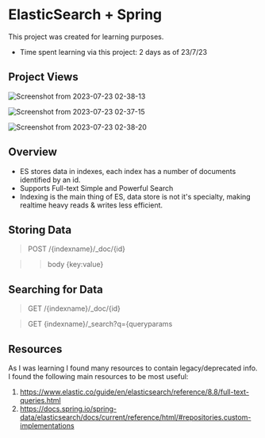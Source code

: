 
# ElasticSearch + Spring
This project was created for learning purposes. 
- Time spent learning via this project: 2 days as of 23/7/23

## Project Views
![Screenshot from 2023-07-23 02-38-13](https://github.com/Najem-Nabhani/LearningElasticSearch/assets/42846512/71e2ada8-1d81-4d8c-a41f-e94b77dbd76b)

![Screenshot from 2023-07-23 02-37-15](https://github.com/Najem-Nabhani/LearningElasticSearch/assets/42846512/02ccb132-ae27-4325-8594-aaac9a8cf00d)

![Screenshot from 2023-07-23 02-38-20](https://github.com/Najem-Nabhani/LearningElasticSearch/assets/42846512/e178ca1e-96d2-4716-a059-ae609340b23c)

## Overview
* ES stores data in indexes, each index has a number of documents identified by an id.
* Supports Full-text Simple and Powerful Search
* Indexing is the main thing of ES, data store is not it's specialty, making realtime heavy reads & writes less efficient.

## Storing Data

>POST /{indexname}/_doc/{id}

>>body {key:value}

## Searching for Data

>GET /{indexname}/_doc/{id}

>GET {indexname}/_search?q={queryparams

## Resources
As I was learning I found many resources to contain legacy/deprecated info. I found the following main resources to be most useful:
1. https://www.elastic.co/guide/en/elasticsearch/reference/8.8/full-text-queries.html
1. https://docs.spring.io/spring-data/elasticsearch/docs/current/reference/html/#repositories.custom-implementations

